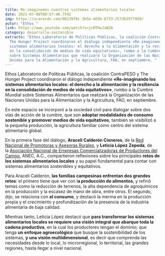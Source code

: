 ```yaml
---
title: Re-imaginemos nuestros sistemas alimentarios locales
date: 2021-07-08T00:57:46.759Z
img: https://ucarecdn.com/08139f0c-3b5e-465b-b733-2573b2977950/
autor: "Ethos "
link: https://www.youtube.com/watch?v=jcHTHuJxW2A
category: desarrollo-sostenible
extracto: "Ethos Laboratorio de Políticas Públicas, la coalición ContraPESO y
  The Hunger Project coordinaron el diálogo independiente «Re-imaginando los
  sistemas alimentarios locales: el derecho a la alimentación y la resiliencia
  en la consolidación de medios de vida equitativos», rumbo a la Cumbre Mundial
  sobre Sistemas Alimentarios que realizará la Organización de las Naciones
  Unidas para la Alimentación y la Agricultura, FAO, en septiembre. "
---
```

Ethos Laboratorio de Políticas Públicas, la coalición ContraPESO y The Hunger Project coordinaron el diálogo independiente **«Re-imaginando los sistemas alimentarios locales: el derecho a la alimentación y la resiliencia en la consolidación de medios de vida equitativos»**, rumbo a la Cumbre Mundial sobre Sistemas Alimentarios que realizará la Organización de las Naciones Unidas para la Alimentación y la Agricultura, FAO, en septiembre. 

En este espacio se incorporó a la sociedad civil para dialogar sobre dos vías de acción de la cumbre, que son **adoptar modalidades de consumo sostenible y promover medios de vida equitativos**, también se visibilizó a la pequeña producción, la agricultura familiar como centro del sistema alimentario global.

En la primera fase del diálogo, **Araceli Calderón Cisneros**, de la [Red Nacional de Promotoras y Asesoras Rurales](https://redpar.org.mx/), y **Leticia López Zepeda**, de la [Asociación Nacional de Empresas Comercializadoras de Productores del Campo](http://anec.org.mx/), ANEC, A.C., compartieron reflexiones sobre los principales **retos de los sistemas alimentarios locales** y su papel fundamental para contar con sistemas alimentarios sostenibles y equitativos.

Para Araceli Calderón, **las familias campesinas enfrentan dos grandes retos**: el primero tiene que ver con l**a producción de alimentos**, y refirió temas como la reducción de terrenos, la alta dependencia de agroquímicos en la producción y la escasez de mano de obra, entre otros. El segundo, dijo, se relaciona con **el consumo**, y destacó la merma en la producción propia y el crecimiento y profundización de la presencia de la industria alimentaria de baja calidad.

Mientras tanto, Leticia López destacó que **para transformar los sistemas alimentarios locales se requiere una visión integral que abarque toda la cadena productiva**, en la cual los productores tengan el dominio; que tenga **un enfoque agroecológico** que busque la sostenibilidad de los sistemas, **y una visión multidimensional**, es decir que comprenda las necesidades desde lo local, lo microrregional, lo territorial, las grandes regiones, hasta llegar a nivel nacional.
